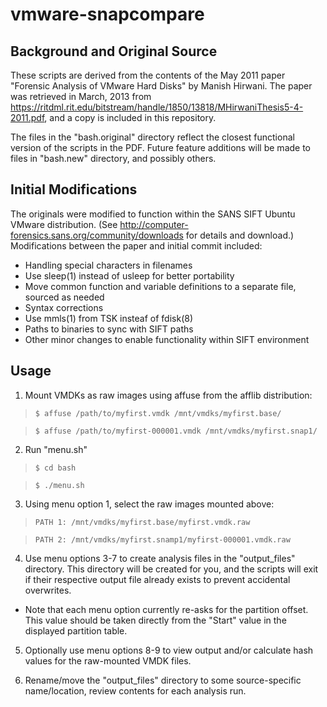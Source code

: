 vmware-snapcompare
==================

Background and Original Source
------------------------------
These scripts are derived from the contents of the May 2011 paper "Forensic 
Analysis of VMware Hard Disks" by Manish Hirwani.  The paper was retrieved in 
March, 2013 from 
https://ritdml.rit.edu/bitstream/handle/1850/13818/MHirwaniThesis5-4-2011.pdf, 
and a copy is included in this repository.

The files in the "bash.original" directory reflect the closest functional 
version of the scripts in the PDF. Future feature additions will be made to 
files in "bash.new" directory, and possibly others.

Initial Modifications
---------------------
The originals were modified to function within the SANS SIFT Ubuntu VMware 
distribution.  (See http://computer-forensics.sans.org/community/downloads for 
details and download.)  Modifications between the paper and initial commit 
included:

* Handling special characters in filenames
* Use sleep(1) instead of usleep for better portability
* Move common function and variable definitions to a separate file, sourced as
needed
* Syntax corrections
* Use mmls(1) from TSK insteaf of fdisk(8)
* Paths to binaries to sync with SIFT paths
* Other minor changes to enable functionality within SIFT environment

Usage
-----
1. Mount VMDKs as raw images using affuse from the afflib distribution:

  > `$ affuse /path/to/myfirst.vmdk /mnt/vmdks/myfirst.base/`

  > `$ affuse /path/to/myfirst-000001.vmdk /mnt/vmdks/myfirst.snap1/`

2. Run "menu.sh"

  > `$ cd bash`

  > `$ ./menu.sh`

3. Using menu option 1, select the raw images mounted above:

  > `PATH 1: /mnt/vmdks/myfirst.base/myfirst.vmdk.raw`

  > `PATH 2: /mnt/vmdks/myfirst.snamp1/myfirst-000001.vmdk.raw`

4. Use menu options 3-7 to create analysis files in the "output_files" 
directory. This directory will be created for you, and the scripts will exit if 
their respective output file already exists to prevent accidental overwrites.
  * Note that each menu option currently re-asks for the partition offset. This 
    value should be taken directly from the "Start" value in the displayed 
    partition table.

5. Optionally use menu options 8-9 to view output and/or calculate hash values 
for the raw-mounted VMDK files.

6. Rename/move the "output_files" directory to some source-specific 
name/location, review contents for each analysis run.
